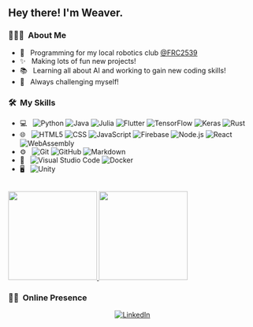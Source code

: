 <h2> Hey there! I'm Weaver.</h2>

<h3> 👨🏻‍💻 &nbsp;About Me </h3>

- 🤖 &nbsp; Programming for my local robotics club [@FRC2539](https://github.com/FRC2539)
- ✨ &nbsp; Making lots of fun new projects!
- 📚 &nbsp; Learning all about AI and working to gain new coding skills!
- 💪 &nbsp; Always challenging myself!

<h3> 🛠 &nbsp;My Skills</h3>

- 💻 &nbsp;
  ![Python](https://img.shields.io/badge/-Python-FFFFFF?style=flat&logo=python)
  ![Java](https://img.shields.io/badge/-Java-FFFFFF?style=flat&logo=Java&logoColor=007396)
  ![Julia](https://img.shields.io/badge/-Julia-FFFFFF?style=flat&logo=Julia&logoColor=9558B2)
  ![Flutter](https://img.shields.io/badge/-Flutter-FFFFFF?style=flat&logo=Flutter&logoColor=02569B)
  ![TensorFlow](https://img.shields.io/badge/-TensorFlow-FFFFFF?style=flat&logo=TensorFlow&logoColor=FF6F00)
  ![Keras](https://img.shields.io/badge/-Keras-FFFFFF?style=flat&logo=Keras&logoColor=D00000)
  ![Rust](https://img.shields.io/badge/-Rust-FFFFFF?style=flat&logo=Rust&logoColor=000000)
- 🌐 &nbsp;
  ![HTML5](https://img.shields.io/badge/-HTML5-FFFFFF?style=flat&logo=HTML5)
  ![CSS](https://img.shields.io/badge/-CSS-FFFFFF?style=flat&logo=CSS3&logoColor=1572B6)
  ![JavaScript](https://img.shields.io/badge/-JavaScript-FFFFFF?style=flat&logo=javascript)
  <!--![p5.js](htps://img.shields.io/badge/-p5.js-FFFFFF?style=flat&logo=p5.js&logoColor=ED225D) -->
  ![Firebase](https://img.shields.io/badge/-Firebase-FFFFFF?style=flat&logo=Firebase&logoColor=FFCA28)
  ![Node.js](https://img.shields.io/badge/-Node.js-FFFFFF?style=flat&logo=node.js) 
  ![React](https://img.shields.io/badge/-React-FFFFFF?style=flat&logo=react)
  ![WebAssembly](https://img.shields.io/badge/-WebAssembly-FFFFFF?style=flat&logo=WebAssembly&logoColor=654FF0)
- ⚙️ &nbsp;
  ![Git](https://img.shields.io/badge/-Git-FFFFFF?style=flat&logo=git&logoColor=F05032)
  ![GitHub](https://img.shields.io/badge/-GitHub-FFFFFF?style=flat&logo=github&logoColor=000000)
  ![Markdown](https://img.shields.io/badge/-Markdown-FFFFFF?style=flat&logo=markdown&logoColor=000000)
- 🔧 &nbsp;
  ![Visual Studio Code](https://img.shields.io/badge/-Visual%20Studio%20Code-FFFFFF?style=flat&logo=visual-studio-code&logoColor=007ACC)
  ![Docker](https://img.shields.io/badge/-Docker-FFFFFF?style=flat&logo=Docker&logoColor=2496ED)
- 🖥 &nbsp;
  ![Unity](https://img.shields.io/badge/-Unity-FFFFFF?style=flat&logo=Unity&logoColor=000000)
  

<br/>

<a href="https://github.com/We-Gold">
  <img height="180em" src="https://github-readme-stats.vercel.app/api?username=We-Gold&theme=graywhite&show_icons=true" />
  <img height="180em" src="https://github-readme-stats.vercel.app/api/top-langs/?username=We-Gold&theme=graywhite&layout=compact" />
</a>

<br/>

<h3> 🤝🏻 &nbsp;Online Presence </h3>

<p align="center">
<a href="https://www.linkedin.com/in/weaver-goldman/"><img alt="LinkedIn" src="https://img.shields.io/badge/LinkedIn-Weaver%20Goldman-blue?style=flat-square&logo=linkedin"></a>
</p>
